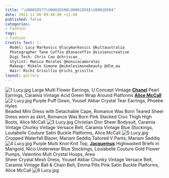 ```yaml
---
title: "\U0001D577\U0001D580\U0001D56E\U0001D584"
date: 2021-11-06 09:48:00 +11:00
published: false
categories:
- Fashion
tags:
- Fashion
Credits Text: |-
  Model: Lucy Markovicc @lucymarkovicc @kultaustralia
  Photographer Tane Coffin @tanecoffin @vivienscreative
  Digi Tech: Chris Cao @chriscao__
  Stylist: Monica Morales @monicacamorales
  Makeup: Mikele Simone @mikelesimonebeauty @dlm_au
  Hair: Richi Grisillio @richi_grisillo
layout: gallery
---
```


![1 Lucy.jpg](/uploads/1%20Lucy.jpg)
Large Multi Flower Earrings, U Concept
Vintage [**Chanel**](https://www.instagram.com/chanelofficial/?hl=en) Pearl Earrings, Caramia Vintage
Acid Green Wrap Around Platforms [**Alice McCall**](https://www.instagram.com/alicemccallptyltd/)
![2 Lucy.jpg](/uploads/2%20Lucy.jpg)
Purple Puff Gown, Yousef Akbar
Crystal Tear Earrings, Phoebe Hyles  
Beaded Mini Dress with Detachable Cape, Romance Was Born
Teared Sheer Dress worn as skirt, Romance Was Born
Pink Stacked Croc Thigh High Boots, Alice McCall
![3 Lucy.jpg](/uploads/3%20Lucy.jpg)
Christian Dior Sheer Bodysuit, Caramia Vintage
Chunky Vintage Versace Belt, Caramia Vintage
Blue Stockings, Loulabelle Couture
Satin Buckle Platforms, Alice McCall
![5 Lucy.jpg](/uploads/5%20Lucy.jpg)
Cropped Waterfall Blazer, Mariam Seddiq
Tailored V Pants, Mariam Seddiq
![4 Lucy.jpg](/uploads/4%20Lucy.jpg)
Purple Multi Knot Knit Top, [**Jacquemus**](https://www.instagram.com/jacquemus/)
Highwasted Briefs in Marigold, Nico Underwear
Blue Stockings, Loulabelle Couture
Gold Flower Pumps, Valentino
Mult Crystal Hoops, Area  
Sheer Crystal Mesh Dress, Yousef Akbar
Chunky Vintage Versace Belt, Caramia Vintage
Ball & Chain Belt, Emma Pills
Pink Satin Buckle Platforms, Alice McCall
![6 Lucy.jpg](/uploads/6%20Lucy.jpg)

